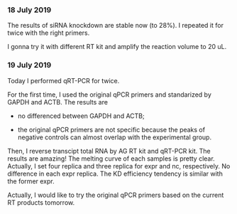 ### 18 July 2019
The results of siRNA knockdown are stable now (to 28%). I repeated it for twice with the right primers.

I gonna try it with different RT kit and amplify the reaction volume to 20 uL.

### 19 July 2019
Today I performed qRT-PCR for twice. 

For the first time, I used the original qPCR primers and standarized by GAPDH and ACTB. The results are 

   * no differenced between GAPDH and ACTB; 
  
   * the original qPCR primers are not specific because the peaks of negative controls can almost overlap with the experimental group.
   
Then, I reverse transcipt total RNA by AG RT kit and qRT-PCR kit. The results are amazing! The melting curve of each samples is pretty clear. Actually, I set four replica and three replica for expr and nc, respectively. No difference in each expr replica. The KD efficiency tendency is similar with the former expr.

Actually, I would like to try the original qPCR primers based on the current RT products tomorrow. 
